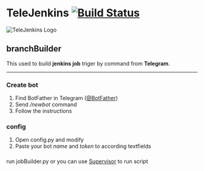 # TeleJenkins [![Build Status](https://ci.jenkins.io/job/Plugins/job/telegram-notifications-plugin/job/master/badge/icon)](https://ci.jenkins.io/job/Plugins/job/telegram-notifications-plugin/job/master/)

![TeleJenkins Logo](https://pp.vk.me/c636926/v636926471/193d1/fARBefBcfzs.jpg)
## branchBuilder
This used to build **jenkins job**  triger by command from **Telegram**.

---
### Create bot
1. Find BotFather in Telegram ([@BotFather](https://t.me/@BotFather))
2. Send */newbot* command 
3. Follow the instructions

### config
1. Open config.py and modify 
2. Paste your bot *name* and *token* to according textfields

###
run jobBuilder.py or you can use [Supervisor](http://supervisord.org/) to run script
